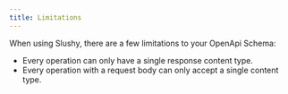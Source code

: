 ```yaml
---
title: Limitations
---
```


When using Slushy, there are a few limitations to your OpenApi Schema:

- Every operation can only have a single response content type.
- Every operation with a request body can only accept a single content type.
